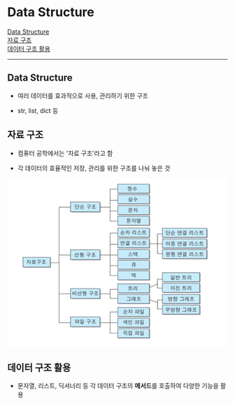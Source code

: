 # Data Structure

[Data Structure](#data-structure-1)   
[자료 구조](#자료-구조)   
[데이터 구조 활용](#데이터-구조-활용)   

---
## Data Structure
- 여러 데이터를 효과적으로 사용, 관리하기 위한 구조

- str, list, dict 등

## 자료 구조
- 컴퓨터 공학에서는 '자료 구조'라고 함

- 각 데이터의 효율적인 저장, 관리를 위한 구조를 나눠 놓은 것

![자료 구조 image_1](./images/자료%20구조_1.png)   

## 데이터 구조 활용
- 문자열, 리스트, 딕셔너리 등 각 데이터 구조의 **메서드**를 호출하여 다양한 기능을 활용
